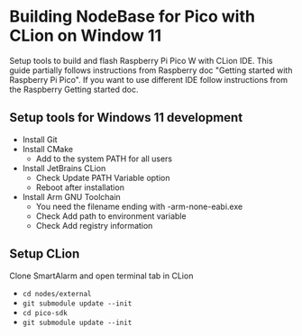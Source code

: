 # Building NodeBase for Pico with CLion on Window 11
Setup tools to build and flash Raspberry Pi Pico W with CLion IDE. This guide partially follows instructions from Raspberry doc "Getting started with Raspberry Pi Pico". If you want to use different IDE follow instructions from the Raspberry Getting started doc.

## Setup tools for Windows 11 development
- Install Git
- Install CMake
  -  Add to the system PATH for all users
- Install JetBrains CLion
  - Check Update PATH Variable option
  - Reboot after installation
- Install Arm GNU Toolchain
  - You need the filename ending with -arm-none-eabi.exe
  - Check Add path to environment variable
  - Check Add registry information

## Setup CLion
Clone SmartAlarm and open terminal tab in CLion
- `cd nodes/external`
- `git submodule update --init`
- `cd pico-sdk`
- `git submodule update --init`
